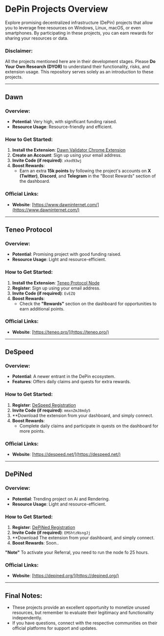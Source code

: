 # DePin Projects Overview

Explore promising decentralized infrastructure (DePin) projects that allow you to leverage free resources on Windows, Linux, macOS, or even smartphones. By participating in these projects, you can earn rewards for sharing your resources or data.

### Disclaimer:
All the projects mentioned here are in their development stages. Please **Do Your Own Research (DYOR)** to understand their functionality, risks, and extension usage. This repository serves solely as an introduction to these projects.

---

## Dawn

### Overview:
- **Potential**: Very high, with significant funding raised.
- **Resource Usage**: Resource-friendly and efficient.

### How to Get Started:
1. **Install the Extension**: [Dawn Validator Chrome Extension](https://chromewebstore.google.com/detail/dawn-validator-chrome-ext/fpdkjdnhkakefebpekbdhillbhonfjjp?authuser=0&hl=en)  
2. **Create an Account**: Sign up using your email address.  
3. **Invite Code (if required)**: `xkod93wj`  
4. **Boost Rewards**:  
   - Earn an extra **15k points** by following the project's accounts on **X (Twitter)**, **Discord**, and **Telegram** in the "Boost Rewards" section of the dashboard.

### Official Links:
- **Website**: [https://www.dawninternet.com/](https://www.dawninternet.com/)

---

## Teneo Protocol

### Overview:
- **Potential**: Promising project with good funding raised.
- **Resource Usage**: Light and resource-efficient.

### How to Get Started:
1. **Install the Extension**: [Teneo Protocol Node](https://teneo.pro/community-node)  
2. **Register**: Sign up using your email address.  
3. **Invite Code (if required)**: `EvEZQ`  
4. **Boost Rewards**:  
   - Check the **"Rewards"** section on the dashboard for opportunities to earn additional points.

### Official Links:
- **Website**: [https://teneo.pro/](https://teneo.pro/)

---

## DeSpeed

### Overview:
- **Potential**: A newer entrant in the DePin ecosystem.
- **Features**: Offers daily claims and quests for extra rewards.

### How to Get Started:
1. **Register**: [DeSpeed Registration](https://app.despeed.net/register?ref=mmxnZmJ8mdy5)  
2. **Invite Code (if required)**: `mmxnZmJ8mdy5`
3. **Download the extension from your dashboard, and simply connect.
4. **Boost Rewards**:  
   - Complete daily claims and participate in quests on the dashboard for more points.

### Official Links:
- **Website**: [https://despeed.net/](https://despeed.net/)

---

## DePiNed

### Overview:
- **Potential**: Trending project on Ai and Rendering.
- **Resource Usage**: Light and resource-efficient.

### How to Get Started:
1. **Register**: [DePiNed Registration](https://app.depined.org/onboarding)    
2. **Invite Code (if required)**: `EMShtzNsngJj`
3. **Download The extension from your dashboard, and simply connect.
4. **Boost Rewards**: Soon.. 

**"Note"** To activate your Referral, you need to run the node fo 25 hours.

### Official Links:
- **Website**: [https://depined.org/](https://depined.org/)

---
## Final Notes:
- These projects provide an excellent opportunity to monetize unused resources, but remember to evaluate their legitimacy and functionality independently.
- If you have questions, connect with the respective communities on their official platforms for support and updates.
